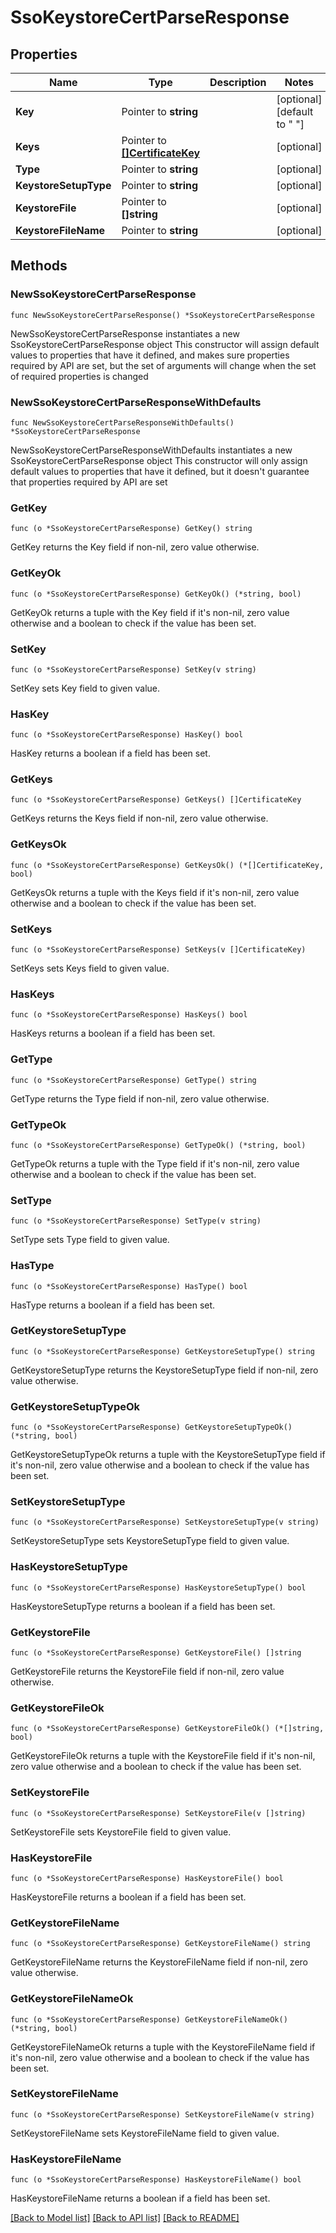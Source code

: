# SsoKeystoreCertParseResponse

## Properties

Name | Type | Description | Notes
------------ | ------------- | ------------- | -------------
**Key** | Pointer to **string** |  | [optional] [default to " "]
**Keys** | Pointer to [**[]CertificateKey**](CertificateKey.md) |  | [optional] 
**Type** | Pointer to **string** |  | [optional] 
**KeystoreSetupType** | Pointer to **string** |  | [optional] 
**KeystoreFile** | Pointer to **[]string** |  | [optional] 
**KeystoreFileName** | Pointer to **string** |  | [optional] 

## Methods

### NewSsoKeystoreCertParseResponse

`func NewSsoKeystoreCertParseResponse() *SsoKeystoreCertParseResponse`

NewSsoKeystoreCertParseResponse instantiates a new SsoKeystoreCertParseResponse object
This constructor will assign default values to properties that have it defined,
and makes sure properties required by API are set, but the set of arguments
will change when the set of required properties is changed

### NewSsoKeystoreCertParseResponseWithDefaults

`func NewSsoKeystoreCertParseResponseWithDefaults() *SsoKeystoreCertParseResponse`

NewSsoKeystoreCertParseResponseWithDefaults instantiates a new SsoKeystoreCertParseResponse object
This constructor will only assign default values to properties that have it defined,
but it doesn't guarantee that properties required by API are set

### GetKey

`func (o *SsoKeystoreCertParseResponse) GetKey() string`

GetKey returns the Key field if non-nil, zero value otherwise.

### GetKeyOk

`func (o *SsoKeystoreCertParseResponse) GetKeyOk() (*string, bool)`

GetKeyOk returns a tuple with the Key field if it's non-nil, zero value otherwise
and a boolean to check if the value has been set.

### SetKey

`func (o *SsoKeystoreCertParseResponse) SetKey(v string)`

SetKey sets Key field to given value.

### HasKey

`func (o *SsoKeystoreCertParseResponse) HasKey() bool`

HasKey returns a boolean if a field has been set.

### GetKeys

`func (o *SsoKeystoreCertParseResponse) GetKeys() []CertificateKey`

GetKeys returns the Keys field if non-nil, zero value otherwise.

### GetKeysOk

`func (o *SsoKeystoreCertParseResponse) GetKeysOk() (*[]CertificateKey, bool)`

GetKeysOk returns a tuple with the Keys field if it's non-nil, zero value otherwise
and a boolean to check if the value has been set.

### SetKeys

`func (o *SsoKeystoreCertParseResponse) SetKeys(v []CertificateKey)`

SetKeys sets Keys field to given value.

### HasKeys

`func (o *SsoKeystoreCertParseResponse) HasKeys() bool`

HasKeys returns a boolean if a field has been set.

### GetType

`func (o *SsoKeystoreCertParseResponse) GetType() string`

GetType returns the Type field if non-nil, zero value otherwise.

### GetTypeOk

`func (o *SsoKeystoreCertParseResponse) GetTypeOk() (*string, bool)`

GetTypeOk returns a tuple with the Type field if it's non-nil, zero value otherwise
and a boolean to check if the value has been set.

### SetType

`func (o *SsoKeystoreCertParseResponse) SetType(v string)`

SetType sets Type field to given value.

### HasType

`func (o *SsoKeystoreCertParseResponse) HasType() bool`

HasType returns a boolean if a field has been set.

### GetKeystoreSetupType

`func (o *SsoKeystoreCertParseResponse) GetKeystoreSetupType() string`

GetKeystoreSetupType returns the KeystoreSetupType field if non-nil, zero value otherwise.

### GetKeystoreSetupTypeOk

`func (o *SsoKeystoreCertParseResponse) GetKeystoreSetupTypeOk() (*string, bool)`

GetKeystoreSetupTypeOk returns a tuple with the KeystoreSetupType field if it's non-nil, zero value otherwise
and a boolean to check if the value has been set.

### SetKeystoreSetupType

`func (o *SsoKeystoreCertParseResponse) SetKeystoreSetupType(v string)`

SetKeystoreSetupType sets KeystoreSetupType field to given value.

### HasKeystoreSetupType

`func (o *SsoKeystoreCertParseResponse) HasKeystoreSetupType() bool`

HasKeystoreSetupType returns a boolean if a field has been set.

### GetKeystoreFile

`func (o *SsoKeystoreCertParseResponse) GetKeystoreFile() []string`

GetKeystoreFile returns the KeystoreFile field if non-nil, zero value otherwise.

### GetKeystoreFileOk

`func (o *SsoKeystoreCertParseResponse) GetKeystoreFileOk() (*[]string, bool)`

GetKeystoreFileOk returns a tuple with the KeystoreFile field if it's non-nil, zero value otherwise
and a boolean to check if the value has been set.

### SetKeystoreFile

`func (o *SsoKeystoreCertParseResponse) SetKeystoreFile(v []string)`

SetKeystoreFile sets KeystoreFile field to given value.

### HasKeystoreFile

`func (o *SsoKeystoreCertParseResponse) HasKeystoreFile() bool`

HasKeystoreFile returns a boolean if a field has been set.

### GetKeystoreFileName

`func (o *SsoKeystoreCertParseResponse) GetKeystoreFileName() string`

GetKeystoreFileName returns the KeystoreFileName field if non-nil, zero value otherwise.

### GetKeystoreFileNameOk

`func (o *SsoKeystoreCertParseResponse) GetKeystoreFileNameOk() (*string, bool)`

GetKeystoreFileNameOk returns a tuple with the KeystoreFileName field if it's non-nil, zero value otherwise
and a boolean to check if the value has been set.

### SetKeystoreFileName

`func (o *SsoKeystoreCertParseResponse) SetKeystoreFileName(v string)`

SetKeystoreFileName sets KeystoreFileName field to given value.

### HasKeystoreFileName

`func (o *SsoKeystoreCertParseResponse) HasKeystoreFileName() bool`

HasKeystoreFileName returns a boolean if a field has been set.


[[Back to Model list]](../README.md#documentation-for-models) [[Back to API list]](../README.md#documentation-for-api-endpoints) [[Back to README]](../README.md)



